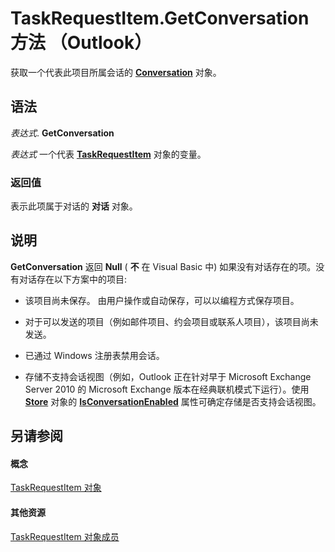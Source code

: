 
# TaskRequestItem.GetConversation 方法 （Outlook）

获取一个代表此项目所属会话的  **[Conversation](2705d38a-ebc0-e5a7-208b-ffe1f5446b1b.md)** 对象。


## 语法

 _表达式_. **GetConversation**

 _表达式_ 一个代表 **[TaskRequestItem](2908a28a-634c-e786-aa53-f3e32038b727.md)** 对象的变量。


### 返回值

表示此项属于对话的 **对话** 对象。


## 说明

 **GetConversation** 返回 **Null** ( **不** 在 Visual Basic 中) 如果没有对话存在的项。没有对话存在以下方案中的项目:


- 该项目尚未保存。 由用户操作或自动保存，可以以编程方式保存项目。
    
- 对于可以发送的项目（例如邮件项目、约会项目或联系人项目），该项目尚未发送。
    
- 已通过 Windows 注册表禁用会话。
    
- 存储不支持会话视图（例如，Outlook 正在针对早于 Microsoft Exchange Server 2010 的 Microsoft Exchange 版本在经典联机模式下运行）。使用  **[Store](1eb22fe9-8849-7476-5388-2515b48591b9.md)** 对象的 **[IsConversationEnabled](ce333881-a5f3-2115-0ae4-296d15c4bead.md)** 属性可确定存储是否支持会话视图。
    



## 另请参阅


#### 概念


[TaskRequestItem 对象](2908a28a-634c-e786-aa53-f3e32038b727.md)
#### 其他资源


[TaskRequestItem 对象成员](d43114ee-be91-ff02-3424-525da2cf3a50.md)